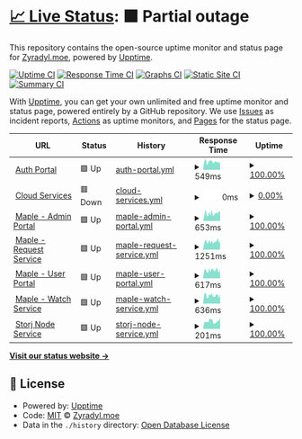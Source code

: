 # [📈 Live Status](https://status.zyradyl.moe): <!--live status--> **🟧 Partial outage**

This repository contains the open-source uptime monitor and status page for [Zyradyl.moe](https://zyradyl.moe), powered by [Upptime](https://github.com/upptime/upptime).

[![Uptime CI](https://github.com/zyradyl-moe/status-page/workflows/Uptime%20CI/badge.svg)](https://github.com/zyradyl-moe/status-page/actions?query=workflow%3A%22Uptime+CI%22)
[![Response Time CI](https://github.com/zyradyl-moe/status-page/workflows/Response%20Time%20CI/badge.svg)](https://github.com/zyradyl-moe/status-page/actions?query=workflow%3A%22Response+Time+CI%22)
[![Graphs CI](https://github.com/zyradyl-moe/status-page/workflows/Graphs%20CI/badge.svg)](https://github.com/zyradyl-moe/status-page/actions?query=workflow%3A%22Graphs+CI%22)
[![Static Site CI](https://github.com/zyradyl-moe/status-page/workflows/Static%20Site%20CI/badge.svg)](https://github.com/zyradyl-moe/status-page/actions?query=workflow%3A%22Static+Site+CI%22)
[![Summary CI](https://github.com/zyradyl-moe/status-page/workflows/Summary%20CI/badge.svg)](https://github.com/zyradyl-moe/status-page/actions?query=workflow%3A%22Summary+CI%22)

With [Upptime](https://upptime.js.org), you can get your own unlimited and free uptime monitor and status page, powered entirely by a GitHub repository. We use [Issues](https://github.com/zyradyl-moe/status-page/issues) as incident reports, [Actions](https://github.com/zyradyl-moe/status-page/actions) as uptime monitors, and [Pages](https://status.zyradyl.moe) for the status page.

<!--start: status pages-->
<!-- This summary is generated by Upptime (https://github.com/upptime/upptime) -->
<!-- Do not edit this manually, your changes will be overwritten -->
<!-- prettier-ignore -->
| URL | Status | History | Response Time | Uptime |
| --- | ------ | ------- | ------------- | ------ |
| <img alt="" src="https://www.authelia.com/favicon.ico" height="13"> [Auth Portal](https://auth.zyradyl.moe) | 🟩 Up | [auth-portal.yml](https://github.com/zyradyl-moe/status-page/commits/HEAD/history/auth-portal.yml) | <details><summary><img alt="Response time graph" src="./graphs/auth-portal/response-time-week.png" height="20"> 549ms</summary><br><a href="https://status.zyradyl.moe/history/auth-portal"><img alt="Response time 549" src="https://img.shields.io/endpoint?url=https%3A%2F%2Fraw.githubusercontent.com%2Fzyradyl-moe%2Fstatus-page%2FHEAD%2Fapi%2Fauth-portal%2Fresponse-time.json"></a><br><a href="https://status.zyradyl.moe/history/auth-portal"><img alt="24-hour response time 549" src="https://img.shields.io/endpoint?url=https%3A%2F%2Fraw.githubusercontent.com%2Fzyradyl-moe%2Fstatus-page%2FHEAD%2Fapi%2Fauth-portal%2Fresponse-time-day.json"></a><br><a href="https://status.zyradyl.moe/history/auth-portal"><img alt="7-day response time 549" src="https://img.shields.io/endpoint?url=https%3A%2F%2Fraw.githubusercontent.com%2Fzyradyl-moe%2Fstatus-page%2FHEAD%2Fapi%2Fauth-portal%2Fresponse-time-week.json"></a><br><a href="https://status.zyradyl.moe/history/auth-portal"><img alt="30-day response time 549" src="https://img.shields.io/endpoint?url=https%3A%2F%2Fraw.githubusercontent.com%2Fzyradyl-moe%2Fstatus-page%2FHEAD%2Fapi%2Fauth-portal%2Fresponse-time-month.json"></a><br><a href="https://status.zyradyl.moe/history/auth-portal"><img alt="1-year response time 549" src="https://img.shields.io/endpoint?url=https%3A%2F%2Fraw.githubusercontent.com%2Fzyradyl-moe%2Fstatus-page%2FHEAD%2Fapi%2Fauth-portal%2Fresponse-time-year.json"></a></details> | <details><summary><a href="https://status.zyradyl.moe/history/auth-portal">100.00%</a></summary><a href="https://status.zyradyl.moe/history/auth-portal"><img alt="All-time uptime 100.00%" src="https://img.shields.io/endpoint?url=https%3A%2F%2Fraw.githubusercontent.com%2Fzyradyl-moe%2Fstatus-page%2FHEAD%2Fapi%2Fauth-portal%2Fuptime.json"></a><br><a href="https://status.zyradyl.moe/history/auth-portal"><img alt="24-hour uptime 100.00%" src="https://img.shields.io/endpoint?url=https%3A%2F%2Fraw.githubusercontent.com%2Fzyradyl-moe%2Fstatus-page%2FHEAD%2Fapi%2Fauth-portal%2Fuptime-day.json"></a><br><a href="https://status.zyradyl.moe/history/auth-portal"><img alt="7-day uptime 100.00%" src="https://img.shields.io/endpoint?url=https%3A%2F%2Fraw.githubusercontent.com%2Fzyradyl-moe%2Fstatus-page%2FHEAD%2Fapi%2Fauth-portal%2Fuptime-week.json"></a><br><a href="https://status.zyradyl.moe/history/auth-portal"><img alt="30-day uptime 100.00%" src="https://img.shields.io/endpoint?url=https%3A%2F%2Fraw.githubusercontent.com%2Fzyradyl-moe%2Fstatus-page%2FHEAD%2Fapi%2Fauth-portal%2Fuptime-month.json"></a><br><a href="https://status.zyradyl.moe/history/auth-portal"><img alt="1-year uptime 100.00%" src="https://img.shields.io/endpoint?url=https%3A%2F%2Fraw.githubusercontent.com%2Fzyradyl-moe%2Fstatus-page%2FHEAD%2Fapi%2Fauth-portal%2Fuptime-year.json"></a></details>
| <img alt="" src="https://nextcloud.com/wp-content/uploads/2022/03/favicon.png" height="13"> [Cloud Services](https://cloud.zyradyl.moe) | 🟥 Down | [cloud-services.yml](https://github.com/zyradyl-moe/status-page/commits/HEAD/history/cloud-services.yml) | <details><summary><img alt="Response time graph" src="./graphs/cloud-services/response-time-week.png" height="20"> 0ms</summary><br><a href="https://status.zyradyl.moe/history/cloud-services"><img alt="Response time 0" src="https://img.shields.io/endpoint?url=https%3A%2F%2Fraw.githubusercontent.com%2Fzyradyl-moe%2Fstatus-page%2FHEAD%2Fapi%2Fcloud-services%2Fresponse-time.json"></a><br><a href="https://status.zyradyl.moe/history/cloud-services"><img alt="24-hour response time 0" src="https://img.shields.io/endpoint?url=https%3A%2F%2Fraw.githubusercontent.com%2Fzyradyl-moe%2Fstatus-page%2FHEAD%2Fapi%2Fcloud-services%2Fresponse-time-day.json"></a><br><a href="https://status.zyradyl.moe/history/cloud-services"><img alt="7-day response time 0" src="https://img.shields.io/endpoint?url=https%3A%2F%2Fraw.githubusercontent.com%2Fzyradyl-moe%2Fstatus-page%2FHEAD%2Fapi%2Fcloud-services%2Fresponse-time-week.json"></a><br><a href="https://status.zyradyl.moe/history/cloud-services"><img alt="30-day response time 0" src="https://img.shields.io/endpoint?url=https%3A%2F%2Fraw.githubusercontent.com%2Fzyradyl-moe%2Fstatus-page%2FHEAD%2Fapi%2Fcloud-services%2Fresponse-time-month.json"></a><br><a href="https://status.zyradyl.moe/history/cloud-services"><img alt="1-year response time 0" src="https://img.shields.io/endpoint?url=https%3A%2F%2Fraw.githubusercontent.com%2Fzyradyl-moe%2Fstatus-page%2FHEAD%2Fapi%2Fcloud-services%2Fresponse-time-year.json"></a></details> | <details><summary><a href="https://status.zyradyl.moe/history/cloud-services">0.00%</a></summary><a href="https://status.zyradyl.moe/history/cloud-services"><img alt="All-time uptime 0.00%" src="https://img.shields.io/endpoint?url=https%3A%2F%2Fraw.githubusercontent.com%2Fzyradyl-moe%2Fstatus-page%2FHEAD%2Fapi%2Fcloud-services%2Fuptime.json"></a><br><a href="https://status.zyradyl.moe/history/cloud-services"><img alt="24-hour uptime 0.00%" src="https://img.shields.io/endpoint?url=https%3A%2F%2Fraw.githubusercontent.com%2Fzyradyl-moe%2Fstatus-page%2FHEAD%2Fapi%2Fcloud-services%2Fuptime-day.json"></a><br><a href="https://status.zyradyl.moe/history/cloud-services"><img alt="7-day uptime 0.00%" src="https://img.shields.io/endpoint?url=https%3A%2F%2Fraw.githubusercontent.com%2Fzyradyl-moe%2Fstatus-page%2FHEAD%2Fapi%2Fcloud-services%2Fuptime-week.json"></a><br><a href="https://status.zyradyl.moe/history/cloud-services"><img alt="30-day uptime 0.00%" src="https://img.shields.io/endpoint?url=https%3A%2F%2Fraw.githubusercontent.com%2Fzyradyl-moe%2Fstatus-page%2FHEAD%2Fapi%2Fcloud-services%2Fuptime-month.json"></a><br><a href="https://status.zyradyl.moe/history/cloud-services"><img alt="1-year uptime 0.00%" src="https://img.shields.io/endpoint?url=https%3A%2F%2Fraw.githubusercontent.com%2Fzyradyl-moe%2Fstatus-page%2FHEAD%2Fapi%2Fcloud-services%2Fuptime-year.json"></a></details>
| <img alt="" src="https://heimdall.site/favicon-32x32.png" height="13"> [Maple - Admin Portal](https://admin.zyradyl.moe) | 🟩 Up | [maple-admin-portal.yml](https://github.com/zyradyl-moe/status-page/commits/HEAD/history/maple-admin-portal.yml) | <details><summary><img alt="Response time graph" src="./graphs/maple-admin-portal/response-time-week.png" height="20"> 653ms</summary><br><a href="https://status.zyradyl.moe/history/maple-admin-portal"><img alt="Response time 653" src="https://img.shields.io/endpoint?url=https%3A%2F%2Fraw.githubusercontent.com%2Fzyradyl-moe%2Fstatus-page%2FHEAD%2Fapi%2Fmaple-admin-portal%2Fresponse-time.json"></a><br><a href="https://status.zyradyl.moe/history/maple-admin-portal"><img alt="24-hour response time 653" src="https://img.shields.io/endpoint?url=https%3A%2F%2Fraw.githubusercontent.com%2Fzyradyl-moe%2Fstatus-page%2FHEAD%2Fapi%2Fmaple-admin-portal%2Fresponse-time-day.json"></a><br><a href="https://status.zyradyl.moe/history/maple-admin-portal"><img alt="7-day response time 653" src="https://img.shields.io/endpoint?url=https%3A%2F%2Fraw.githubusercontent.com%2Fzyradyl-moe%2Fstatus-page%2FHEAD%2Fapi%2Fmaple-admin-portal%2Fresponse-time-week.json"></a><br><a href="https://status.zyradyl.moe/history/maple-admin-portal"><img alt="30-day response time 653" src="https://img.shields.io/endpoint?url=https%3A%2F%2Fraw.githubusercontent.com%2Fzyradyl-moe%2Fstatus-page%2FHEAD%2Fapi%2Fmaple-admin-portal%2Fresponse-time-month.json"></a><br><a href="https://status.zyradyl.moe/history/maple-admin-portal"><img alt="1-year response time 653" src="https://img.shields.io/endpoint?url=https%3A%2F%2Fraw.githubusercontent.com%2Fzyradyl-moe%2Fstatus-page%2FHEAD%2Fapi%2Fmaple-admin-portal%2Fresponse-time-year.json"></a></details> | <details><summary><a href="https://status.zyradyl.moe/history/maple-admin-portal">100.00%</a></summary><a href="https://status.zyradyl.moe/history/maple-admin-portal"><img alt="All-time uptime 100.00%" src="https://img.shields.io/endpoint?url=https%3A%2F%2Fraw.githubusercontent.com%2Fzyradyl-moe%2Fstatus-page%2FHEAD%2Fapi%2Fmaple-admin-portal%2Fuptime.json"></a><br><a href="https://status.zyradyl.moe/history/maple-admin-portal"><img alt="24-hour uptime 100.00%" src="https://img.shields.io/endpoint?url=https%3A%2F%2Fraw.githubusercontent.com%2Fzyradyl-moe%2Fstatus-page%2FHEAD%2Fapi%2Fmaple-admin-portal%2Fuptime-day.json"></a><br><a href="https://status.zyradyl.moe/history/maple-admin-portal"><img alt="7-day uptime 100.00%" src="https://img.shields.io/endpoint?url=https%3A%2F%2Fraw.githubusercontent.com%2Fzyradyl-moe%2Fstatus-page%2FHEAD%2Fapi%2Fmaple-admin-portal%2Fuptime-week.json"></a><br><a href="https://status.zyradyl.moe/history/maple-admin-portal"><img alt="30-day uptime 100.00%" src="https://img.shields.io/endpoint?url=https%3A%2F%2Fraw.githubusercontent.com%2Fzyradyl-moe%2Fstatus-page%2FHEAD%2Fapi%2Fmaple-admin-portal%2Fuptime-month.json"></a><br><a href="https://status.zyradyl.moe/history/maple-admin-portal"><img alt="1-year uptime 100.00%" src="https://img.shields.io/endpoint?url=https%3A%2F%2Fraw.githubusercontent.com%2Fzyradyl-moe%2Fstatus-page%2FHEAD%2Fapi%2Fmaple-admin-portal%2Fuptime-year.json"></a></details>
| <img alt="" src="https://request.zyradyl.moe/favicon-32x32.png" height="13"> [Maple - Request Service](https://request.zyradyl.moe) | 🟩 Up | [maple-request-service.yml](https://github.com/zyradyl-moe/status-page/commits/HEAD/history/maple-request-service.yml) | <details><summary><img alt="Response time graph" src="./graphs/maple-request-service/response-time-week.png" height="20"> 1251ms</summary><br><a href="https://status.zyradyl.moe/history/maple-request-service"><img alt="Response time 1251" src="https://img.shields.io/endpoint?url=https%3A%2F%2Fraw.githubusercontent.com%2Fzyradyl-moe%2Fstatus-page%2FHEAD%2Fapi%2Fmaple-request-service%2Fresponse-time.json"></a><br><a href="https://status.zyradyl.moe/history/maple-request-service"><img alt="24-hour response time 1251" src="https://img.shields.io/endpoint?url=https%3A%2F%2Fraw.githubusercontent.com%2Fzyradyl-moe%2Fstatus-page%2FHEAD%2Fapi%2Fmaple-request-service%2Fresponse-time-day.json"></a><br><a href="https://status.zyradyl.moe/history/maple-request-service"><img alt="7-day response time 1251" src="https://img.shields.io/endpoint?url=https%3A%2F%2Fraw.githubusercontent.com%2Fzyradyl-moe%2Fstatus-page%2FHEAD%2Fapi%2Fmaple-request-service%2Fresponse-time-week.json"></a><br><a href="https://status.zyradyl.moe/history/maple-request-service"><img alt="30-day response time 1251" src="https://img.shields.io/endpoint?url=https%3A%2F%2Fraw.githubusercontent.com%2Fzyradyl-moe%2Fstatus-page%2FHEAD%2Fapi%2Fmaple-request-service%2Fresponse-time-month.json"></a><br><a href="https://status.zyradyl.moe/history/maple-request-service"><img alt="1-year response time 1251" src="https://img.shields.io/endpoint?url=https%3A%2F%2Fraw.githubusercontent.com%2Fzyradyl-moe%2Fstatus-page%2FHEAD%2Fapi%2Fmaple-request-service%2Fresponse-time-year.json"></a></details> | <details><summary><a href="https://status.zyradyl.moe/history/maple-request-service">100.00%</a></summary><a href="https://status.zyradyl.moe/history/maple-request-service"><img alt="All-time uptime 100.00%" src="https://img.shields.io/endpoint?url=https%3A%2F%2Fraw.githubusercontent.com%2Fzyradyl-moe%2Fstatus-page%2FHEAD%2Fapi%2Fmaple-request-service%2Fuptime.json"></a><br><a href="https://status.zyradyl.moe/history/maple-request-service"><img alt="24-hour uptime 100.00%" src="https://img.shields.io/endpoint?url=https%3A%2F%2Fraw.githubusercontent.com%2Fzyradyl-moe%2Fstatus-page%2FHEAD%2Fapi%2Fmaple-request-service%2Fuptime-day.json"></a><br><a href="https://status.zyradyl.moe/history/maple-request-service"><img alt="7-day uptime 100.00%" src="https://img.shields.io/endpoint?url=https%3A%2F%2Fraw.githubusercontent.com%2Fzyradyl-moe%2Fstatus-page%2FHEAD%2Fapi%2Fmaple-request-service%2Fuptime-week.json"></a><br><a href="https://status.zyradyl.moe/history/maple-request-service"><img alt="30-day uptime 100.00%" src="https://img.shields.io/endpoint?url=https%3A%2F%2Fraw.githubusercontent.com%2Fzyradyl-moe%2Fstatus-page%2FHEAD%2Fapi%2Fmaple-request-service%2Fuptime-month.json"></a><br><a href="https://status.zyradyl.moe/history/maple-request-service"><img alt="1-year uptime 100.00%" src="https://img.shields.io/endpoint?url=https%3A%2F%2Fraw.githubusercontent.com%2Fzyradyl-moe%2Fstatus-page%2FHEAD%2Fapi%2Fmaple-request-service%2Fuptime-year.json"></a></details>
| <img alt="" src="https://zyradyl.moe/images/icons/favicon-32x32.png" height="13"> [Maple - User Portal](https://maple.zyradyl.moe) | 🟩 Up | [maple-user-portal.yml](https://github.com/zyradyl-moe/status-page/commits/HEAD/history/maple-user-portal.yml) | <details><summary><img alt="Response time graph" src="./graphs/maple-user-portal/response-time-week.png" height="20"> 617ms</summary><br><a href="https://status.zyradyl.moe/history/maple-user-portal"><img alt="Response time 617" src="https://img.shields.io/endpoint?url=https%3A%2F%2Fraw.githubusercontent.com%2Fzyradyl-moe%2Fstatus-page%2FHEAD%2Fapi%2Fmaple-user-portal%2Fresponse-time.json"></a><br><a href="https://status.zyradyl.moe/history/maple-user-portal"><img alt="24-hour response time 617" src="https://img.shields.io/endpoint?url=https%3A%2F%2Fraw.githubusercontent.com%2Fzyradyl-moe%2Fstatus-page%2FHEAD%2Fapi%2Fmaple-user-portal%2Fresponse-time-day.json"></a><br><a href="https://status.zyradyl.moe/history/maple-user-portal"><img alt="7-day response time 617" src="https://img.shields.io/endpoint?url=https%3A%2F%2Fraw.githubusercontent.com%2Fzyradyl-moe%2Fstatus-page%2FHEAD%2Fapi%2Fmaple-user-portal%2Fresponse-time-week.json"></a><br><a href="https://status.zyradyl.moe/history/maple-user-portal"><img alt="30-day response time 617" src="https://img.shields.io/endpoint?url=https%3A%2F%2Fraw.githubusercontent.com%2Fzyradyl-moe%2Fstatus-page%2FHEAD%2Fapi%2Fmaple-user-portal%2Fresponse-time-month.json"></a><br><a href="https://status.zyradyl.moe/history/maple-user-portal"><img alt="1-year response time 617" src="https://img.shields.io/endpoint?url=https%3A%2F%2Fraw.githubusercontent.com%2Fzyradyl-moe%2Fstatus-page%2FHEAD%2Fapi%2Fmaple-user-portal%2Fresponse-time-year.json"></a></details> | <details><summary><a href="https://status.zyradyl.moe/history/maple-user-portal">100.00%</a></summary><a href="https://status.zyradyl.moe/history/maple-user-portal"><img alt="All-time uptime 100.00%" src="https://img.shields.io/endpoint?url=https%3A%2F%2Fraw.githubusercontent.com%2Fzyradyl-moe%2Fstatus-page%2FHEAD%2Fapi%2Fmaple-user-portal%2Fuptime.json"></a><br><a href="https://status.zyradyl.moe/history/maple-user-portal"><img alt="24-hour uptime 100.00%" src="https://img.shields.io/endpoint?url=https%3A%2F%2Fraw.githubusercontent.com%2Fzyradyl-moe%2Fstatus-page%2FHEAD%2Fapi%2Fmaple-user-portal%2Fuptime-day.json"></a><br><a href="https://status.zyradyl.moe/history/maple-user-portal"><img alt="7-day uptime 100.00%" src="https://img.shields.io/endpoint?url=https%3A%2F%2Fraw.githubusercontent.com%2Fzyradyl-moe%2Fstatus-page%2FHEAD%2Fapi%2Fmaple-user-portal%2Fuptime-week.json"></a><br><a href="https://status.zyradyl.moe/history/maple-user-portal"><img alt="30-day uptime 100.00%" src="https://img.shields.io/endpoint?url=https%3A%2F%2Fraw.githubusercontent.com%2Fzyradyl-moe%2Fstatus-page%2FHEAD%2Fapi%2Fmaple-user-portal%2Fuptime-month.json"></a><br><a href="https://status.zyradyl.moe/history/maple-user-portal"><img alt="1-year uptime 100.00%" src="https://img.shields.io/endpoint?url=https%3A%2F%2Fraw.githubusercontent.com%2Fzyradyl-moe%2Fstatus-page%2FHEAD%2Fapi%2Fmaple-user-portal%2Fuptime-year.json"></a></details>
| <img alt="" src="https://jellyfin.org/images/favicon.ico" height="13"> [Maple - Watch Service](https://watch.zyradyl.moe) | 🟩 Up | [maple-watch-service.yml](https://github.com/zyradyl-moe/status-page/commits/HEAD/history/maple-watch-service.yml) | <details><summary><img alt="Response time graph" src="./graphs/maple-watch-service/response-time-week.png" height="20"> 636ms</summary><br><a href="https://status.zyradyl.moe/history/maple-watch-service"><img alt="Response time 636" src="https://img.shields.io/endpoint?url=https%3A%2F%2Fraw.githubusercontent.com%2Fzyradyl-moe%2Fstatus-page%2FHEAD%2Fapi%2Fmaple-watch-service%2Fresponse-time.json"></a><br><a href="https://status.zyradyl.moe/history/maple-watch-service"><img alt="24-hour response time 636" src="https://img.shields.io/endpoint?url=https%3A%2F%2Fraw.githubusercontent.com%2Fzyradyl-moe%2Fstatus-page%2FHEAD%2Fapi%2Fmaple-watch-service%2Fresponse-time-day.json"></a><br><a href="https://status.zyradyl.moe/history/maple-watch-service"><img alt="7-day response time 636" src="https://img.shields.io/endpoint?url=https%3A%2F%2Fraw.githubusercontent.com%2Fzyradyl-moe%2Fstatus-page%2FHEAD%2Fapi%2Fmaple-watch-service%2Fresponse-time-week.json"></a><br><a href="https://status.zyradyl.moe/history/maple-watch-service"><img alt="30-day response time 636" src="https://img.shields.io/endpoint?url=https%3A%2F%2Fraw.githubusercontent.com%2Fzyradyl-moe%2Fstatus-page%2FHEAD%2Fapi%2Fmaple-watch-service%2Fresponse-time-month.json"></a><br><a href="https://status.zyradyl.moe/history/maple-watch-service"><img alt="1-year response time 636" src="https://img.shields.io/endpoint?url=https%3A%2F%2Fraw.githubusercontent.com%2Fzyradyl-moe%2Fstatus-page%2FHEAD%2Fapi%2Fmaple-watch-service%2Fresponse-time-year.json"></a></details> | <details><summary><a href="https://status.zyradyl.moe/history/maple-watch-service">100.00%</a></summary><a href="https://status.zyradyl.moe/history/maple-watch-service"><img alt="All-time uptime 100.00%" src="https://img.shields.io/endpoint?url=https%3A%2F%2Fraw.githubusercontent.com%2Fzyradyl-moe%2Fstatus-page%2FHEAD%2Fapi%2Fmaple-watch-service%2Fuptime.json"></a><br><a href="https://status.zyradyl.moe/history/maple-watch-service"><img alt="24-hour uptime 100.00%" src="https://img.shields.io/endpoint?url=https%3A%2F%2Fraw.githubusercontent.com%2Fzyradyl-moe%2Fstatus-page%2FHEAD%2Fapi%2Fmaple-watch-service%2Fuptime-day.json"></a><br><a href="https://status.zyradyl.moe/history/maple-watch-service"><img alt="7-day uptime 100.00%" src="https://img.shields.io/endpoint?url=https%3A%2F%2Fraw.githubusercontent.com%2Fzyradyl-moe%2Fstatus-page%2FHEAD%2Fapi%2Fmaple-watch-service%2Fuptime-week.json"></a><br><a href="https://status.zyradyl.moe/history/maple-watch-service"><img alt="30-day uptime 100.00%" src="https://img.shields.io/endpoint?url=https%3A%2F%2Fraw.githubusercontent.com%2Fzyradyl-moe%2Fstatus-page%2FHEAD%2Fapi%2Fmaple-watch-service%2Fuptime-month.json"></a><br><a href="https://status.zyradyl.moe/history/maple-watch-service"><img alt="1-year uptime 100.00%" src="https://img.shields.io/endpoint?url=https%3A%2F%2Fraw.githubusercontent.com%2Fzyradyl-moe%2Fstatus-page%2FHEAD%2Fapi%2Fmaple-watch-service%2Fuptime-year.json"></a></details>
| <img alt="" src="https://assets-global.website-files.com/602eda09fc78afc76e9706b6/607db1d3d1a195db98b50743_storj-favicon-32.png" height="13"> [Storj Node Service](maple.zyradyl.moe) | 🟩 Up | [storj-node-service.yml](https://github.com/zyradyl-moe/status-page/commits/HEAD/history/storj-node-service.yml) | <details><summary><img alt="Response time graph" src="./graphs/storj-node-service/response-time-week.png" height="20"> 201ms</summary><br><a href="https://status.zyradyl.moe/history/storj-node-service"><img alt="Response time 201" src="https://img.shields.io/endpoint?url=https%3A%2F%2Fraw.githubusercontent.com%2Fzyradyl-moe%2Fstatus-page%2FHEAD%2Fapi%2Fstorj-node-service%2Fresponse-time.json"></a><br><a href="https://status.zyradyl.moe/history/storj-node-service"><img alt="24-hour response time 201" src="https://img.shields.io/endpoint?url=https%3A%2F%2Fraw.githubusercontent.com%2Fzyradyl-moe%2Fstatus-page%2FHEAD%2Fapi%2Fstorj-node-service%2Fresponse-time-day.json"></a><br><a href="https://status.zyradyl.moe/history/storj-node-service"><img alt="7-day response time 201" src="https://img.shields.io/endpoint?url=https%3A%2F%2Fraw.githubusercontent.com%2Fzyradyl-moe%2Fstatus-page%2FHEAD%2Fapi%2Fstorj-node-service%2Fresponse-time-week.json"></a><br><a href="https://status.zyradyl.moe/history/storj-node-service"><img alt="30-day response time 201" src="https://img.shields.io/endpoint?url=https%3A%2F%2Fraw.githubusercontent.com%2Fzyradyl-moe%2Fstatus-page%2FHEAD%2Fapi%2Fstorj-node-service%2Fresponse-time-month.json"></a><br><a href="https://status.zyradyl.moe/history/storj-node-service"><img alt="1-year response time 201" src="https://img.shields.io/endpoint?url=https%3A%2F%2Fraw.githubusercontent.com%2Fzyradyl-moe%2Fstatus-page%2FHEAD%2Fapi%2Fstorj-node-service%2Fresponse-time-year.json"></a></details> | <details><summary><a href="https://status.zyradyl.moe/history/storj-node-service">100.00%</a></summary><a href="https://status.zyradyl.moe/history/storj-node-service"><img alt="All-time uptime 100.00%" src="https://img.shields.io/endpoint?url=https%3A%2F%2Fraw.githubusercontent.com%2Fzyradyl-moe%2Fstatus-page%2FHEAD%2Fapi%2Fstorj-node-service%2Fuptime.json"></a><br><a href="https://status.zyradyl.moe/history/storj-node-service"><img alt="24-hour uptime 100.00%" src="https://img.shields.io/endpoint?url=https%3A%2F%2Fraw.githubusercontent.com%2Fzyradyl-moe%2Fstatus-page%2FHEAD%2Fapi%2Fstorj-node-service%2Fuptime-day.json"></a><br><a href="https://status.zyradyl.moe/history/storj-node-service"><img alt="7-day uptime 100.00%" src="https://img.shields.io/endpoint?url=https%3A%2F%2Fraw.githubusercontent.com%2Fzyradyl-moe%2Fstatus-page%2FHEAD%2Fapi%2Fstorj-node-service%2Fuptime-week.json"></a><br><a href="https://status.zyradyl.moe/history/storj-node-service"><img alt="30-day uptime 100.00%" src="https://img.shields.io/endpoint?url=https%3A%2F%2Fraw.githubusercontent.com%2Fzyradyl-moe%2Fstatus-page%2FHEAD%2Fapi%2Fstorj-node-service%2Fuptime-month.json"></a><br><a href="https://status.zyradyl.moe/history/storj-node-service"><img alt="1-year uptime 100.00%" src="https://img.shields.io/endpoint?url=https%3A%2F%2Fraw.githubusercontent.com%2Fzyradyl-moe%2Fstatus-page%2FHEAD%2Fapi%2Fstorj-node-service%2Fuptime-year.json"></a></details>

<!--end: status pages-->

[**Visit our status website →**](https://status.zyradyl.moe)

## 📄 License

- Powered by: [Upptime](https://github.com/upptime/upptime)
- Code: [MIT](./LICENSE) © [Zyradyl.moe](https://zyradyl.moe)
- Data in the `./history` directory: [Open Database License](https://opendatacommons.org/licenses/odbl/1-0/)
